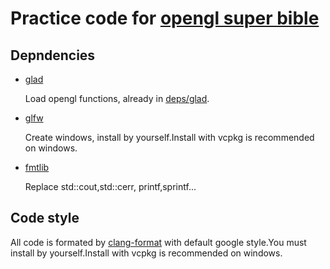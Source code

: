 # Practice code for [opengl super bible](http://www.openglsuperbible.com/)

## Depndencies

* [glad](https://github.com/Dav1dde/glad)

  Load opengl functions, already in [deps/glad](deps/glad).

* [glfw](https://www.glfw.org/)

  Create windows, install by yourself.Install with vcpkg is recommended on windows.

* [fmtlib](https://github.com/fmtlib/fmt)

  Replace std::cout,std::cerr, printf,sprintf... 

## Code style

All code is formated by [clang-format](https://clang.llvm.org/docs/ClangFormat.html) with default google style.You must install by yourself.Install with vcpkg is recommended on windows.
